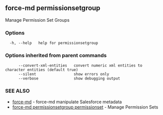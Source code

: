 ## force-md permissionsetgroup

Manage Permission Set Groups

### Options

```
  -h, --help   help for permissionsetgroup
```

### Options inherited from parent commands

```
      --convert-xml-entities   convert numeric xml entities to character entities (default true)
      --silent                 show errors only
      --verbose                show debugging output
```

### SEE ALSO

* [force-md](force-md.md)	 - force-md manipulate Salesforce metadata
* [force-md permissionsetgroup permissionset](force-md_permissionsetgroup_permissionset.md)	 - Manage Permission Sets

